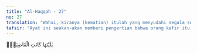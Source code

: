 ```yaml
---
title: "Al-Haqqah - 27"
no: 27
translation: "Wahai, kiranya (kematian) itulah yang menyudahi segala sesuatu. "
tafsir: "Ayat ini seakan-akan memberi pengertian bahwa orang kafir itu tidak mengetahui sedikit pun bahwa akan terjadi hari Kiamat, akan terjadi kehidupan setelah mati, yang waktu itu amal baik dibalas pahala yang berlipat ganda sedang perbuatan jahat dibalasi dengan siksa yang pedih. Oleh karena itu, mereka berkata, \"Alangkah baiknya seandainya mati yang telah menimpa diriku di dunia dahulu, merupakan akhir seluruh kehidupanku, tidak dibangkitkan lagi seperti sekarang, sehingga aku tidak menemui penderitaan yang berat.\"\n\nTetapi sebenarnya orang kafir itu telah mengetahui dengan yakin selama mereka hidup di dunia akan adanya hari seperti ini. Memang demikianlah sifat-sifat orang kafir yang selalu mengingkari keyakinan mereka. \n\nDan (ingatlah) ketika Tuhanmu mengeluarkan dari sulbi (tulang belakang) anak cucu Adam keturunan mereka dan Allah mengambil kesaksian terhadap roh mereka (seraya berfirman), \"Bukankah Aku ini Tuhanmu?\" Mereka menjawab, \"Betul (Engkau Tuhan kami), kami bersaksi.\" (Kami lakukan yang demikian itu) agar di hari Kiamat kamu tidak mengatakan, \"Sesungguhnya ketika itu kami lengah terhadap ini.\" (al-A'raf/7: 172)\n\nMereka mengharapkan urusan mereka selesai semua dengan kematian, semata-mata karena takut disiksa, bukan karena tidak mengetahui bahwa akan ada hari Kiamat dan hari penghisaban."
---
```


يٰلَيْتَهَا كَانَتِ الْقَاضِيَةَۚ
